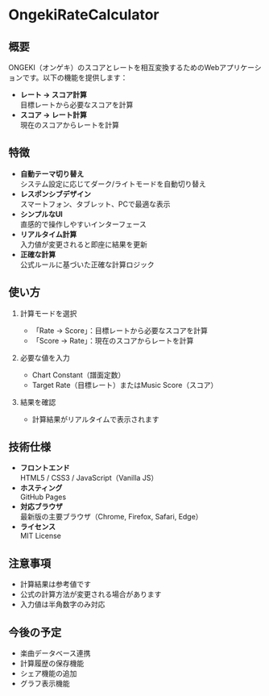 # OngekiRateCalculator

## 概要
ONGEKI（オンゲキ）のスコアとレートを相互変換するためのWebアプリケーションです。以下の機能を提供します：

- **レート → スコア計算**  
  目標レートから必要なスコアを計算
- **スコア → レート計算**  
  現在のスコアからレートを計算

## 特徴
- **自動テーマ切り替え**  
  システム設定に応じてダーク/ライトモードを自動切り替え
- **レスポンシブデザイン**  
  スマートフォン、タブレット、PCで最適な表示
- **シンプルなUI**  
  直感的で操作しやすいインターフェース
- **リアルタイム計算**  
  入力値が変更されると即座に結果を更新
- **正確な計算**  
  公式ルールに基づいた正確な計算ロジック

## 使い方
1. 計算モードを選択
   - 「Rate → Score」：目標レートから必要なスコアを計算
   - 「Score → Rate」：現在のスコアからレートを計算

2. 必要な値を入力
   - Chart Constant（譜面定数）
   - Target Rate（目標レート）またはMusic Score（スコア）

3. 結果を確認
   - 計算結果がリアルタイムで表示されます

## 技術仕様
- **フロントエンド**  
  HTML5 / CSS3 / JavaScript（Vanilla JS）
- **ホスティング**  
  GitHub Pages
- **対応ブラウザ**  
  最新版の主要ブラウザ（Chrome, Firefox, Safari, Edge）
- **ライセンス**  
  MIT License

## 注意事項
- 計算結果は参考値です
- 公式の計算方法が変更される場合があります
- 入力値は半角数字のみ対応

## 今後の予定
- 楽曲データベース連携
- 計算履歴の保存機能
- シェア機能の追加
- グラフ表示機能
